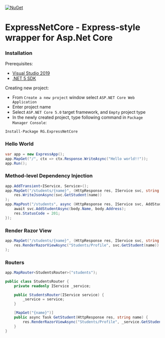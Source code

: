 [![NuGet](https://img.shields.io/nuget/v/RG.ExpressNetCore.svg)](https://www.nuget.org/packages/RG.ExpressNetCore/)

# ExpressNetCore - Express-style wrapper for Asp.Net Core

### Installation
Prerequisites:
- [Visual Studio 2019](https://visualstudio.microsoft.com/vs/)
- [.NET 5 SDK](https://dotnet.microsoft.com/download/dotnet/5.0)

Creating new project:
- From `Create a new project` window select `ASP.NET Core Web Application`
- Enter project name
- Select `ASP.NET Core 5.0` target framework, and `Empty` project type
- In the newly created project, type following command in `Package Manager Console`:
```
Install-Package RG.ExpressNetCore
```

### Hello World

```cs
var app = new ExpressApp();
app.MapGet("/", ctx => ctx.Response.WriteAsync("Hello world!!"));
app.Run();
```

### Method-level Dependency Injection
```cs
app.AddTransient<IService, Service>();
app.MapGet("/students/{name}", (HttpResponse res, IService svc, string name) =>
    res.WriteJsonAsync(svc.GetStudent(name))
);
app.MapPost("/students", async (HttpResponse res, IService svc, AddStudentPayload body) => {
    await svc.AddStudentAsync(body.Name, body.Address);
    res.StatusCode = 201;
});
```

### Render Razor View
```cs
app.MapGet("/students/{name}", (HttpResponse res, IService svc, string name) =>
    res.RenderRazorViewAsync("Students/Profile", svc.GetStudent(name))
);
```

### Routers
```cs
app.MapRouter<StudentsRouter>("students");

public class StudentsRouter {
    private readonly IService _service;

    public StudentsRouter(IService service) {
        _service = service;
    }

    [MapGet("{name}")]
    public async Task GetStudent(HttpResponse res, string name) {
        res.RenderRazorViewAsync("Students/Profile", _service.GetStudent(name));
    }
}
```
